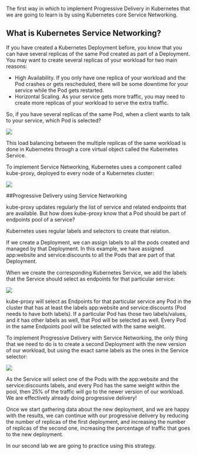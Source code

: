 The first way in which to implement Progressive Delivery in Kubernetes that we are going to learn is by using Kubernetes core Service Networking.

 ## What is Kubernetes Service Networking?
If you have created a Kubernetes Deployment before, you know that you can have several replicas of the same Pod created as part of a Deployment. You may want to create several replicas of your workload for two main reasons:

  * High Availability. If you only have one replica of your workload and the Pod crashes or gets rescheduled, there will be some downtime for your service while the Pod gets restarted.
  * Horizontal Scaling. As your service gets more traffic, you may need to create more replicas of your workload to serve the extra traffic.

So, if you have several replicas of the same Pod, when a client wants to talk to your service, which Pod is selected?

![](./img/png)

This load balancing between the multiple replicas of the same workload is done in Kubernetes through a core virtual object called the Kubernetes Service.

To implement Service Networking, Kubernetes uses a component called kube-proxy, deployed to every node of a Kubernetes cluster:

![](./img/png)

 ##Progressive Delivery using Service Networking
 
kube-proxy updates regularly the list of service and related endpoints that are available. But how does kube-proxy know that a Pod should be part of endpoints pool of a service?

Kubernetes uses regular labels and selectors to create that relation.

If we create a Deployment, we can assign labels to all the pods created and managed by that Deployment. In this example, we have assigned app:website and service:discounts to all the Pods that are part of that Deployment.

When we create the corresponding Kubernetes Service, we add the labels that the Service should select as endpoints for that particular service:

![](./img/png)

kube-proxy will select as Endpoints for that particular service any Pod in the cluster that has at least the labels app:website and service:discounts (Pod needs to have both labels). If a particular Pod has those two labels/values, and it has other labels as well, that Pod will be selected as well. Every Pod in the same Endpoints pool will be selected with the same weight.

To implement Progressive Delivery with Service Networking, the only thing that we need to do is to create a second Deployment with the new version of our workload, but using the exact same labels as the ones in the Service selector:

![](./img/.png)

As the Service will select one of the Pods with the app:website and the service:discounts labels, and every Pod has the same weight within the pool, then 25% of the traffic will go to the newer version of our workload. We are effectively already doing progressive delivery!

Once we start gathering data about the new deployment, and we are happy with the results, we can continue with our progressive delivery by reducing the number of replicas of the first deployment, and increasing the number of replicas of the second one, increasing the percentage of traffic that goes to the new deployment.

In our second lab we are going to practice using this strategy.
